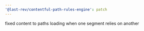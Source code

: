 ```yaml
---
'@last-rev/contentful-path-rules-engine': patch
---
```


fixed content to paths loading when one segment relies on another
